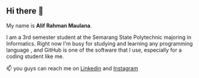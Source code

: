 ## Hi there 👋

My name is **Alif Rahman Maulana**. <br>

I am a 3rd semester student at the Semarang State Polytechnic majoring in Informatics.
Right now I'm busy for studying and learning any programming language , and GitHub is one of the software that I use, especially for a coding student like me.<br>

📫 you guys can reach me on
[Linkedin](https://www.linkedin.com/in/alifrahman21/) and
[Instagram](https://www.instagram.com/alifrahmannm/)


